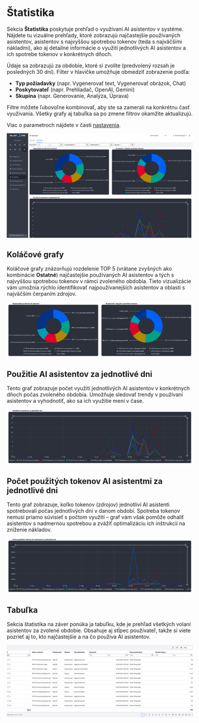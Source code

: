 # Štatistika

Sekcia **Štatistika** poskytuje prehľad o využívaní AI asistentov v systéme. Nájdete tu vizuálne prehľady, ktoré zobrazujú najčastejšie používaných asistentov, asistentov s najvyššou spotrebou tokenov (teda s najväčšími nákladmi), ako aj detailné informácie o využití jednotlivých AI asistentov a ich spotrebe tokenov v konkrétnych dňoch.

Údaje sa zobrazujú za obdobie, ktoré si zvolíte (predvolený rozsah je posledných 30 dní). Filter v hlavičke umožňuje obmedziť zobrazenie podľa:

- **Typ požiadavky** (napr. Vygenerovať text, Vygenerovať obrázok, Chat)
- **Poskytovateľ** (napr. Prehliadač, OpenAI, Gemini)
- **Skupina** (napr. Generovanie, Analýza, Úprava)

Filtre môžete ľubovoľne kombinovať, aby ste sa zamerali na konkrétnu časť využívania. Všetky grafy aj tabuľka sa po zmene filtrov okamžite aktualizujú.

Viac o parametroch nájdete v časti [nastavenia](../settings/README.md).

![](all.png)

## Koláčové grafy

Koláčové grafy znázorňujú rozdelenie TOP 5 (vrátane zvyšných ako kombinácie **Ostatné**) najčastejšie používaných AI asistentov a tých s najvyššou spotrebou tokenov v rámci zvoleného obdobia. Tieto vizualizácie vám umožnia rýchlo identifikovať najpoužívanejších asistentov a oblasti s najväčším čerpaním zdrojov.

![](graph-1.png)

## Použitie AI asistentov za jednotlivé dni

Tento graf zobrazuje počet využití jednotlivých AI asistentov v konkrétnych dňoch počas zvoleného obdobia. Umožňuje sledovať trendy v používaní asistentov a vyhodnotiť, ako sa ich využitie mení v čase.

![](graph-2.png)

## Počet použitých tokenov AI asistentmi za jednotlivé dni

Tento graf zobrazuje, koľko tokenov (zdrojov) jednotliví AI asistenti spotrebovali počas jednotlivých dní v danom období. Spotreba tokenov nemusí priamo súvisieť s počtom využití – graf vám však pomôže odhaliť asistentov s nadmernou spotrebou a zvážiť optimalizáciu ich inštrukcií na zníženie nákladov.

![](graph-3.png)

## Tabuľka

Sekcia štatistika na záver ponúka ja tabuľku, kde je prehľad všetkých volaní asistentov za zvolené obdobie. Obsahuje aj stĺpec používateľ, takže si viete pozrieť aj to, kto najčastejšie a na čo používa AI asistentov.

![](datatable.png)